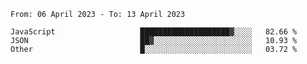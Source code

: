 <!--START_SECTION:waka-->

```text
From: 06 April 2023 - To: 13 April 2023

JavaScript                   ████████████████████▓░░░░   82.66 %
JSON                         ██▓░░░░░░░░░░░░░░░░░░░░░░   10.93 %
Other                        █░░░░░░░░░░░░░░░░░░░░░░░░   03.72 %
```

<!--END_SECTION:waka-->
